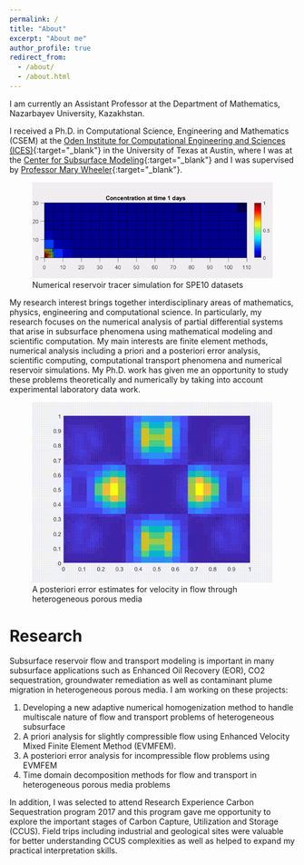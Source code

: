 ```yaml
---
permalink: /
title: "About"
excerpt: "About me"
author_profile: true
redirect_from: 
  - /about/
  - /about.html
---
```

I am currently an Assistant Professor at the Department of Mathematics, Nazarbayev University, Kazakhstan.

I received a Ph.D. in Computational Science, Engineering and Mathematics (CSEM) at 
the [Oden Institute for Computational Engineering and Sciences (ICES)](https://www.oden.utexas.edu/){:target="_blank"}  in the University of Texas at Austin, 
where I was at the [Center for Subsurface Modeling](https://csm.oden.utexas.edu/){:target="_blank"} and I was supervised by [Professor Mary Wheeler](https://users.oden.utexas.edu/~mfw/){:target="_blank"}.

<figure>
  <img src="/images/animations/SPE10_L37_simulation.gif" alt="">
  <figcaption> Numerical reservoir tracer simulation for SPE10 datasets</figcaption>
</figure>

My research interest brings together interdisciplinary areas of mathematics, physics, engineering and
computational science. In particularly, my research focuses on the numerical analysis of partial differential
systems that arise in subsurface phenomena using mathematical modeling and scientific computation.
My main interests are finite element methods, numerical analysis including a priori and a posteriori error
analysis, scientific computing, computational transport phenomena and numerical reservoir simulations.
My Ph.D. work has given me an opportunity to study these problems theoretically and numerically by
taking into account experimental laboratory data work.


<figure>
  <p align="center">
  <div class="image_resize">
  <img src="/images/animations/posteriori_upper_bound_velocity.gif"  alt="">
  <figcaption> A posteriori error estimates for velocity in flow through heterogeneous porous media</figcaption>
  </div>
  </p>
</figure>

Research
=====
Subsurface reservoir flow and transport modeling is important in many subsurface applications
such as Enhanced Oil Recovery (EOR), CO2 sequestration, groundwater remediation as well as contaminant
plume migration in heterogeneous porous media. I am working on these projects:

1. Developing a new adaptive numerical homogenization method to handle multiscale nature of flow and
	transport problems of heterogeneous subsurface
2. A priori analysis for slightly compressible flow using Enhanced Velocity Mixed Finite Element Method
	(EVMFEM).
3. A posteriori error analysis for incompressible flow problems using EVMFEM
4. Time domain decomposition methods for flow and transport in heterogeneous porous media problems
	
In addition, I was selected to attend Research Experience Carbon Sequestration program 2017
and this program gave me opportunity to explore the important stages of Carbon Capture, Utilization
and Storage (CCUS). Field trips including industrial and geological sites were valuable for better
understanding CCUS complexities as well as helped to expand my practical interpretation skills.
